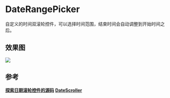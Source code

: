 # DateRangePicker
自定义的时间双滚轮控件，可以选择时间范围，结束时间会自动调整到开始时间之后。

## 效果图

![](https://raw.githubusercontent.com/huangssh/DateRangePicker/master/效果图.png)

## 参考
[**探索日期滚轮控件的源码**](https://juejin.im/post/5858a8f3b123db00658b1191)
[**DateScroller**](https://github.com/SpikeKing/DateScroller)
